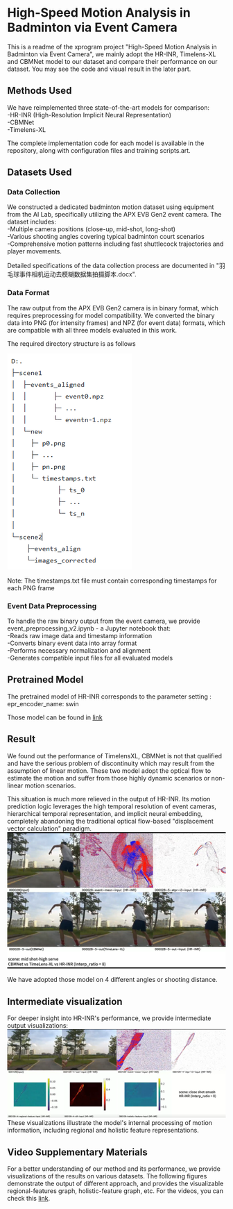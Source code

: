# High-Speed Motion Analysis in Badminton via Event Camera
This is a readme of the xprogram project "High-Speed Motion Analysis in Badminton via Event Camera", we mainly adopt the HR-INR, Timelens-XL and CBMNet model to our dataset and compare their performance on our dataset. You may see the code and visual result in the later part.

## Methods Used
We have reimplemented three state-of-the-art models for comparison:  
-HR-INR (High-Resolution Implicit Neural Representation)  
-CBMNet  
-Timelens-XL  

The complete implementation code for each model is available in the repository, along with configuration files and training scripts.art.

## Datasets Used

### Data Collection
We constructed a dedicated badminton motion dataset using equipment from the AI Lab, specifically utilizing the APX EVB Gen2 event camera. The dataset includes:  
-Multiple camera positions (close-up, mid-shot, long-shot)  
-Various shooting angles covering typical badminton court scenarios  
-Comprehensive motion patterns including fast shuttlecock trajectories and player movements.  

Detailed specifications of the data collection process are documented in "羽毛球事件相机运动去模糊数据集拍摄脚本.docx".

### Data Format
The raw output from the APX EVB Gen2 camera is in binary format, which requires preprocessing for model compatibility. We converted the binary data into PNG (for intensity frames) and NPZ (for event data) formats, which are compatible with all three models evaluated in this work.

The required directory structure is as follows

![Timestamps](./asset/8.png)

Note: The timestamps.txt file must contain corresponding timestamps for each PNG frame

### Event Data Preprocessing
To handle the raw binary output from the event camera, we provide event_preprocessing_v2.ipynb - a Jupyter notebook that:  
-Reads raw image data and timestamp information  
-Converts binary event data into array format  
-Performs necessary normalization and alignment  
-Generates compatible input files for all evaluated models  


## Pretrained Model
The pretrained model of HR-INR corresponds to the parameter setting : epr_encoder_name: swin

Those model can be found in [link]()

## Result
We found out the performance of TimelensXL, CBMNet is not that qualified and have the serious problem of discontinuity which may result from the assumption of linear motion. These two model adopt the optical flow to estimate the motion and suffer from those highly dynamic scenarios or non-linear motion scenarios. 

This situation is much more relieved in the output of HR-INR. Its motion prediction logic leverages the high temporal resolution of event cameras, hierarchical temporal representation, and implicit neural embedding, completely abandoning the traditional optical flow-based "displacement vector calculation" paradigm.
![output of different models](./asset/1.png)

We have adopted those model on 4 different angles or shooting distance.
## Intermediate visualization
For deeper insight into HR-INR's performance, we provide intermediate output visualizations:
![The intermediate figure](./asset/6.png)
These visualizations illustrate the model's internal processing of motion information, including regional and holistic feature representations.

## Video Supplementary Materials
For a better understanding of our method and its performance, we provide visualizations of the results on various datasets. The following figures demonstrate the output of different approach, and provides the visualizable regional-features graph, holistic-feature graph, etc. For the videos, you can check this [link](https://hkustgz-my.sharepoint.com/:f:/g/personal/hqiang669_connect_hkust-gz_edu_cn/Evc6sNnP3CZJhSBra2MQRvcBWi-LfGeAANHdEVlavnVJUg?e=kld4pS).
